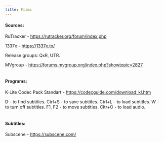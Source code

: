```yaml
---
title: Films
---
```


#### Sources:

RuTracker - <https://rutracker.org/forum/index.php>

1337x - <https://1337x.to/>

Release groups: QxR, UTR.

MVgroup - <https://forums.mvgroup.org/index.php?showtopic=2827>
<br><br>

#### Programs:

K-Lite Codec Pack Standart - <https://codecguide.com/download_kl.htm>

D - to find subtitles. Ctrl+S - to save subtitles. Ctrl+L - to load subtitles. W - to turn off subtitles. F1, F2 - to move subtitles. Cltr+O - to load audio.
<br><br>

#### Subtitles:

Subscene - <https://subscene.com/>